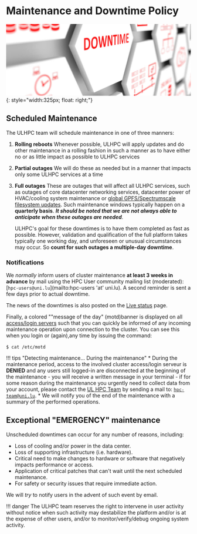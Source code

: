 # Maintenance and Downtime Policy


![](images/downtime.jpg){: style="width:325px; float: right;"}

## Scheduled Maintenance

The ULHPC team  will schedule maintenance in one of three manners:

1. __Rolling reboots__
   Whenever possible, ULHPC will apply updates and do other maintenance in a rolling fashion in such a manner as to have either no or as little impact as possible to ULHPC services
2. __Partial outages__
   We will do these as needed but in a manner that impacts only some ULHPC services at a time
3. __Full outages__
   These are outages that will affect all ULHPC services, such as outages of core datacenter networking services,  datacenter power of HVAC/cooling system maintenance or [global GPFS/Spectrumscale filesystem updates](../filesystems/gpfs.md).
   Such maintenance windows typically happen on a **quarterly basis**.
   **_It should be noted that we are not always able to anticipate when these outages are needed_**.

   ULHPC's goal for these downtimes is to have them completed as fast as possible.
   However, validation and qualification of the full platform takes typically one working day, and unforeseen or unusual circumstances may occur. So **count for such outages a multiple-day downtime**.

### Notifications

We _normally_ inform users of cluster maintenance **at least 3 weeks in advance** by mail using the HPC User community mailing list (moderated): [`hpc-users@uni.lu`](mailto:hpc-users 'at' uni.lu).
A second reminder is sent a few days prior to actual downtime.

The news of the downtimes is also posted on the [Live status](https://hpc.uni.lu/live-status/motd/) page.

Finally, a colored ""message of the day" (motd)banner is displayed on all [access/login servers](../connect/login.md) such that you can quickly be informed of any incoming maintenance operation upon connection to the cluster.
You can see this when you login or (again),any time by issuing the command:

```console
$ cat /etc/motd
```

!!! tips "Detecting maintenance... During the maintenance"
    * During the maintenance period, access to the involved cluster access/login serveur is **DENIED** and any users still logged-in are disconnected at the beginning of the maintenance
         - you will receive a written message in your terminal
         - if for some reason during the maintenance you urgently need to collect data from your account, please contact the [UL HPC Team](mailto:hpc-team@uni.lu) by sending a mail to: [`hpc-team@uni.lu`](mailto:hpc-team@uni.lu).
     * We will notify you of the end of the maintenance with a summary of the performed operations.


## Exceptional "EMERGENCY"  maintenance

Unscheduled downtimes can occur for any number of reasons, including:

* Loss of cooling and/or power in the data center.
* Loss of supporting infrastructure (i.e. hardware).
* Critical need to make changes to hardware or software that negatively impacts performance or access.
* Application of critical patches that can't wait until the next scheduled maintenance.
* For safety or security issues that require immediate action.

We will _try_ to notify users in the advent of such event by email.

!!! danger
    The ULHPC team reserves the right to intervene in user activity without notice when such activity may destabilize the platform and/or is at the expense of other users, and/or to monitor/verify/debug ongoing system activity.
